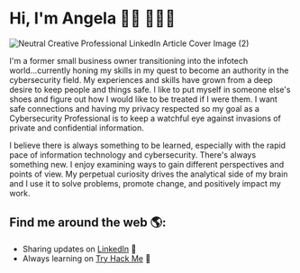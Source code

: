 # Hi, I'm Angela 👋🏾 👩🏾‍💻
![Neutral Creative Professional LinkedIn Article Cover Image (2)](https://github.com/aye-gee/aye-gee/assets/163897234/e0d15ed4-f393-416f-a9b0-c0823314159c)

I'm a former small business owner transitioning into the infotech world...currently honing my skills in my quest to become an authority in the cybersecurity field. My experiences and skills have grown from a deep desire to keep people and things safe. I like to put myself in someone else's shoes and figure out how I would like to be treated if I were them. I want safe connections and having my privacy respected so my goal as a Cybersecurity Professional is to keep a watchful eye against invasions of private and confidential information.

I believe there is always something to be learned, especially with the rapid pace of information technology and cybersecurity. There's always something new. I enjoy examining ways to gain different perspectives and points of view. My perpetual curiosity drives the analytical side of my brain and I use it to solve problems, promote change, and positively impact my work.


## Find me around the web 🌎: 
- Sharing updates on <a href="https://www.linkedin.com/in/angelagailliard/">LinkedIn</a> 💼
- Always learning on <a href="https://https://tryhackme.com/p/aye.gee/">Try Hack Me</a> 💼


<!---
aye-gee/aye-gee is a ✨ special ✨ repository because its `README.md` (this file) appears on your GitHub profile.
You can click the Preview link to take a look at your changes.
--->
